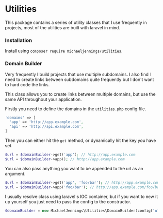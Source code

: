 # Utilities

This package contains a series of utility classes that I use frequently in projects, most of the utilities are built with laravel in mind.

### Installation

Install using `composer require michaeljennings/utilities`.

### Domain Builder

Very frequently I build projects that use multiple subdomains. I also find I need to create links between subdomains quite frequently but I don't want to hard code the links.

This class allows you to create links between multiple domains, but use the same API throughout your application.

Firstly you need to define the domains in the `utilities.php` config file.

```php
'domains' => [
  'app' => 'http://app.example.com',
  'api' => 'http://api.example.com',
]
```

Then you can either hit the `get` method, or dynamically hit the key you have set.

```php
$url = $domainBuilder->get('app'); // http://app.example.com
$url = $domainBuilder->app(); // http://app.example.com
```

You can also pass anything you want to be appended to the url as an argument.

```php
$url = $domainBuilder->get('app', 'foo/bar'); // http://app.example.com/foo/bar
$url = $domainBuilder->app('foo/bar'); // http://app.example.com/foo/bar
```

I usually resolve class using laravel's IOC container, but if you want to new it up yourself you just need to pass the config to the constructor.

```php
$domainBuilder = new MichaelJennings\Utilities\DomainBuilder(config('utilities.domains'));
```